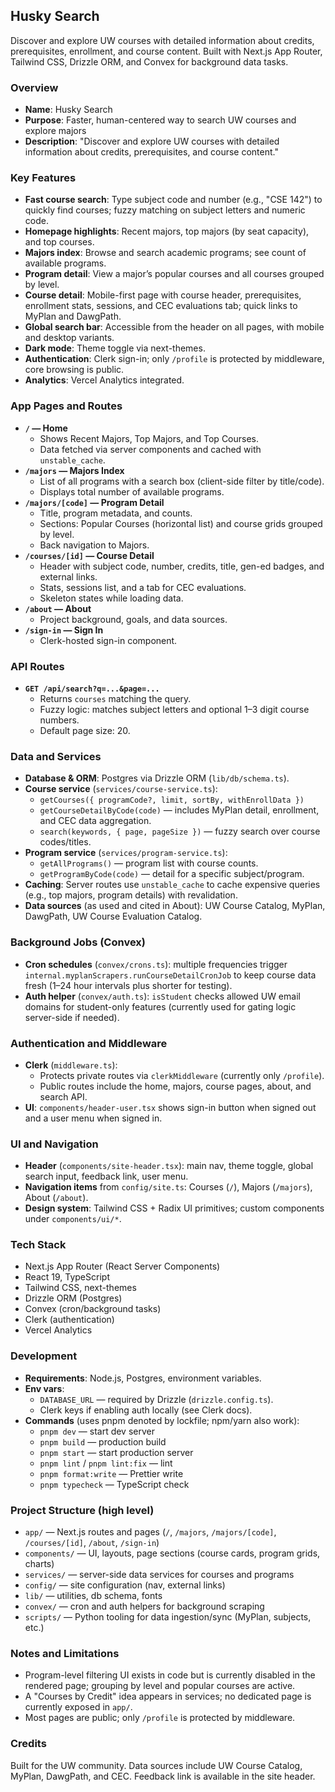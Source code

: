 ## Husky Search

Discover and explore UW courses with detailed information about credits, prerequisites, enrollment, and course content. Built with Next.js App Router, Tailwind CSS, Drizzle ORM, and Convex for background data tasks.

### Overview
- **Name**: Husky Search
- **Purpose**: Faster, human-centered way to search UW courses and explore majors
- **Description**: "Discover and explore UW courses with detailed information about credits, prerequisites, and course content."

### Key Features
- **Fast course search**: Type subject code and number (e.g., "CSE 142") to quickly find courses; fuzzy matching on subject letters and numeric code.
- **Homepage highlights**: Recent majors, top majors (by seat capacity), and top courses.
- **Majors index**: Browse and search academic programs; see count of available programs.
- **Program detail**: View a major’s popular courses and all courses grouped by level.
- **Course detail**: Mobile-first page with course header, prerequisites, enrollment stats, sessions, and CEC evaluations tab; quick links to MyPlan and DawgPath.
- **Global search bar**: Accessible from the header on all pages, with mobile and desktop variants.
- **Dark mode**: Theme toggle via next-themes.
- **Authentication**: Clerk sign-in; only `/profile` is protected by middleware, core browsing is public.
- **Analytics**: Vercel Analytics integrated.

### App Pages and Routes
- **`/` — Home**
  - Shows Recent Majors, Top Majors, and Top Courses.
  - Data fetched via server components and cached with `unstable_cache`.
- **`/majors` — Majors Index**
  - List of all programs with a search box (client-side filter by title/code).
  - Displays total number of available programs.
- **`/majors/[code]` — Program Detail**
  - Title, program metadata, and counts.
  - Sections: Popular Courses (horizontal list) and course grids grouped by level.
  - Back navigation to Majors.
- **`/courses/[id]` — Course Detail**
  - Header with subject code, number, credits, title, gen-ed badges, and external links.
  - Stats, sessions list, and a tab for CEC evaluations.
  - Skeleton states while loading data.
- **`/about` — About**
  - Project background, goals, and data sources.
- **`/sign-in` — Sign In**
  - Clerk-hosted sign-in component.

### API Routes
- **`GET /api/search?q=...&page=...`**
  - Returns `courses` matching the query.
  - Fuzzy logic: matches subject letters and optional 1–3 digit course numbers.
  - Default page size: 20.

### Data and Services
- **Database & ORM**: Postgres via Drizzle ORM (`lib/db/schema.ts`).
- **Course service** (`services/course-service.ts`):
  - `getCourses({ programCode?, limit, sortBy, withEnrollData })`
  - `getCourseDetailByCode(code)` — includes MyPlan detail, enrollment, and CEC data aggregation.
  - `search(keywords, { page, pageSize })` — fuzzy search over course codes/titles.
- **Program service** (`services/program-service.ts`):
  - `getAllPrograms()` — program list with course counts.
  - `getProgramByCode(code)` — detail for a specific subject/program.
- **Caching**: Server routes use `unstable_cache` to cache expensive queries (e.g., top majors, program details) with revalidation.
- **Data sources** (as used and cited in About): UW Course Catalog, MyPlan, DawgPath, UW Course Evaluation Catalog.

### Background Jobs (Convex)
- **Cron schedules** (`convex/crons.ts`): multiple frequencies trigger `internal.myplanScrapers.runCourseDetailCronJob` to keep course data fresh (1–24 hour intervals plus shorter for testing).
- **Auth helper** (`convex/auth.ts`): `isStudent` checks allowed UW email domains for student-only features (currently used for gating logic server-side if needed).

### Authentication and Middleware
- **Clerk** (`middleware.ts`):
  - Protects private routes via `clerkMiddleware` (currently only `/profile`).
  - Public routes include the home, majors, course pages, about, and search API.
- **UI**: `components/header-user.tsx` shows sign-in button when signed out and a user menu when signed in.

### UI and Navigation
- **Header** (`components/site-header.tsx`): main nav, theme toggle, global search input, feedback link, user menu.
- **Navigation items** from `config/site.ts`: Courses (`/`), Majors (`/majors`), About (`/about`).
- **Design system**: Tailwind CSS + Radix UI primitives; custom components under `components/ui/*`.

### Tech Stack
- Next.js App Router (React Server Components)
- React 19, TypeScript
- Tailwind CSS, next-themes
- Drizzle ORM (Postgres)
- Convex (cron/background tasks)
- Clerk (authentication)
- Vercel Analytics

### Development
- **Requirements**: Node.js, Postgres, environment variables.
- **Env vars**:
  - `DATABASE_URL` — required by Drizzle (`drizzle.config.ts`).
  - Clerk keys if enabling auth locally (see Clerk docs).
- **Commands** (uses pnpm denoted by lockfile; npm/yarn also work):
  - `pnpm dev` — start dev server
  - `pnpm build` — production build
  - `pnpm start` — start production server
  - `pnpm lint` / `pnpm lint:fix` — lint
  - `pnpm format:write` — Prettier write
  - `pnpm typecheck` — TypeScript check

### Project Structure (high level)
- `app/` — Next.js routes and pages (`/`, `/majors`, `/majors/[code]`, `/courses/[id]`, `/about`, `/sign-in`)
- `components/` — UI, layouts, page sections (course cards, program grids, charts)
- `services/` — server-side data services for courses and programs
- `config/` — site configuration (nav, external links)
- `lib/` — utilities, db schema, fonts
- `convex/` — cron and auth helpers for background scraping
- `scripts/` — Python tooling for data ingestion/sync (MyPlan, subjects, etc.)

### Notes and Limitations
- Program-level filtering UI exists in code but is currently disabled in the rendered page; grouping by level and popular courses are active.
- A "Courses by Credit" idea appears in services; no dedicated page is currently exposed in `app/`.
- Most pages are public; only `/profile` is protected by middleware.

### Credits
Built for the UW community. Data sources include UW Course Catalog, MyPlan, DawgPath, and CEC. Feedback link is available in the site header.
